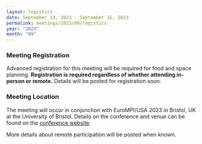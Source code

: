 ```yaml
---
layout: logistics
date: September 13, 2023 - September 15, 2023
permalink: meetings/2023/09/logistics
year: "2023"
month: "09"
---
```


### Meeting Registration

Advanced registration for this meeting will be required for food and space
planning. **Registration is required regardless of whether attending in-person
or remote.** Details will be posted for registration soon.

### Meeting Location

The meeting will occur in conjunction with EuroMPI/USA 2023 in Bristol, UK at
the University of Bristol. Details on the conference and venue can be found on
the [conference website](https://eurompi23.github.io/).

More details about remote participation will be posted when known.
